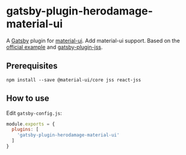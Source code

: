 # gatsby-plugin-herodamage-material-ui

A [Gatsby](https://github.com/gatsbyjs/gatsby) plugin for [material-ui](https://github.com/mui-org/material-ui).
Add material-ui support.
Based on the [official example](https://github.com/mui-org/material-ui/tree/master/examples/gatsby) and [gatsby-plugin-jss](https://github.com/gatsbyjs/gatsby/tree/master/packages/gatsby-plugin-jss).

## Prerequisites

```
npm install --save @material-ui/core jss react-jss
```

## How to use

Edit `gatsby-config.js`:
```javascript
module.exports = {
  plugins: [
    'gatsby-plugin-herodamage-material-ui'
  ]
}
```
